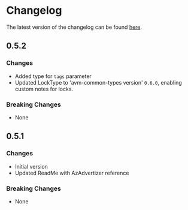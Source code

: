 # Changelog

The latest version of the changelog can be found [here](https://github.com/Azure/bicep-registry-modules/blob/main/avm/res/network/network-security-group/CHANGELOG.md).

## 0.5.2

### Changes

- Added type for `tags` parameter
- Updated LockType to 'avm-common-types version' `0.6.0`, enabling custom notes for locks.

### Breaking Changes

- None

## 0.5.1

### Changes

- Initial version
- Updated ReadMe with AzAdvertizer reference

### Breaking Changes

- None
